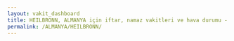 ```yaml
---
layout: vakit_dashboard
title: HEILBRONN, ALMANYA için iftar, namaz vakitleri ve hava durumu - ilçe/eyalet seç
permalink: /ALMANYA/HEILBRONN/
---
```


<script type="text/javascript">
  var GLOBAL_COUNTRY = 'ALMANYA';
  var GLOBAL_CITY = 'HEILBRONN';
  var GLOBAL_STATE = '';
  var lat = 72;
  var lon = 21;
</script>
